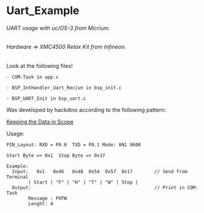# Uart_Example
###### UART usage with uc/OS-3 from Micrium.

###### Hardware => XMC4500 Relax Kit from Infineon.

Look at the following files!

    - COM-Task in app.c
    
    - BSP_IntHandler_Uart_Recive in bsp_init.c
    
    - BSP_UART_Init in bsp_uart.c
    
Was developed by hackdino according to the following pattern:

[Keeping the Data in Scope](https://doc.micrium.com/display/osiiidoc/Keeping+the+Data+in+Scope)
 
    
Usage:

    PIN_Layout: RXD = P0.0  TXD = P0.1 Mode: 8N1 9600
    
    Start Byte => 0x1  Stop Byte => 0x17
    
    Example: 
      Input:   0x1   0x46   0x48  0x54  0x57  0x17        // Send from Terminal
  		  	| Start | "F" | "H" | "T" | "W" | Stop |
  	  Output:                                             // Print in COM-Task
  		    Message : FHTW
  		    Lenght: 4
  		    
  
